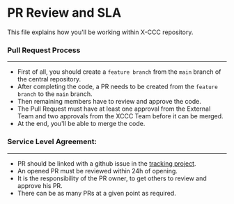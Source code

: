 # PR Review and SLA

<!-- Xgrid Cloud Cost Control -->

This file explains how you'll be working within X-CCC repository.

### Pull Request Process

---

- First of all, you should create a `feature branch` from the `main` branch of the central repository.
- After completing the code, a PR needs to be created from the `feature branch` to the `main` branch.
- Then remaining members have to review and approve the code.
- The Pull Request must have at least one approval from the External Team and two approvals from the XCCC Team before it can be merged.
- At the end, you'll be able to merge the code.

### Service Level Agreement:

---

- PR should be linked with a github issue in the [tracking project](https://github.com/orgs/X-CBG/projects/65/views/1).
- An opened PR must be reviewed within 24h of opening.
- It is the responsibility of the PR owner, to get others to review and approve his PR.
- There can be as many PRs at a given point as required.
